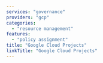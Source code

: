 ```yaml
---
services: "governance"
providers: "gcp"
categories:
  - "resource management"
features:
  - "policy assignment"
title: "Google Cloud Projects"
linkTitle: "Google Cloud Projects"
---
```


